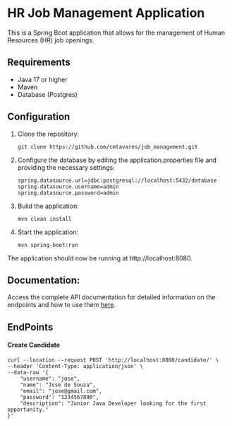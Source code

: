 # HR Job Management Application

This is a Spring Boot application that allows for the management of Human Resources (HR) job openings.

## Requirements

- Java 17 or higher
- Maven
- Database (Postgres)

## Configuration

1. Clone the repository:

   ```shell
   git clone https://github.com/cmtavares/job_management.git
   ```

2. Configure the database by editing the application.properties file and providing the necessary settings:

    ```properties
    spring.datasource.url=jdbc:postgresql://localhost:5432/database
    spring.datasource.username=admin
    spring.datasource.password=admin
    ```

3. Build the application:

    ```shell
    mvn clean install
    ```

4. Start the application:

    ```shell
    mvn spring-boot:run
    ```

The application should now be running at http://localhost:8080.


## Documentation:
Access the complete API documentation for detailed information on the endpoints and how to use them <a href="https://documenter.getpostman.com/view/32463762/2sA3XV8enz">here</a>.



## EndPoints

#### Create Candidate
```shell
curl --location --request POST 'http://localhost:8080/candidate/' \
--header 'Content-Type: application/json' \
--data-raw '{
    "username": "jose",
    "name": "Jose de Souza",
    "email": "jose@gmail.com",
    "password": "1234567890",
    "description": "Junior Java Developer looking for the first opportunity."
}'
```
